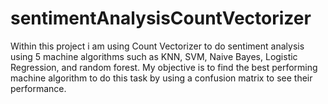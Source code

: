 # sentimentAnalysisCountVectorizer
Within this project i am using Count Vectorizer to do sentiment analysis using 5 machine algorithms such as KNN, SVM, Naive Bayes, Logistic Regression, and random forest. My objective is to find the best performing machine algorithm to do this task by using a confusion matrix to see their performance. 
